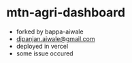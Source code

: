 # mtn-agri-dashboard

- forked by bappa-aiwale
- dipanjan.aiwale@gmail.com
- deployed in vercel
- some issue occured
